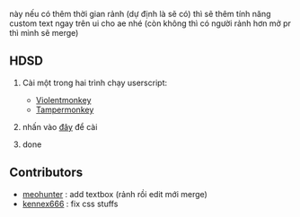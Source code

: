 này nếu có thêm thời gian rảnh (dự định là sẽ có) thì sẽ thêm tính năng custom text ngay trên ui cho ae nhé (còn không thì có người rảnh hơn mở pr thì mình sẽ merge)

## HDSD

1. Cài một trong hai trình chạy userscript:

    - <a href="https://violentmonkey.github.io/get-it/" target="_blank" rel="noopener noreferrer">Violentmonkey</a>
    - <a href="https://www.tampermonkey.net/" target="_blank" rel="noopener noreferrer">Tampermonkey</a>
2. nhấn vào <a href="https://github.com/anhwaivo/zalo-custom-reaction-userscript/raw/refs/heads/main/zalorcustomemoji.user.js" target="_blank" rel="noopener noreferrer">đây</a> để cài
3. done

## Contributors

- [meohunter](https://github.com/MeooHunter) : add textbox (rảnh rồi edit mới merge)
- [kennex666](https://github.com/kennex666) : fix css stuffs
